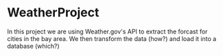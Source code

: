 # WeatherProject

In this project we are using Weather.gov's API to extract the forcast for cities in the bay area. We then transform the data (how?) and load it into a database (which?)